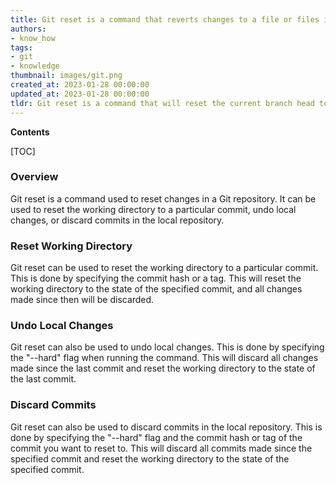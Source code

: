 ```yaml
---
title: Git reset is a command that reverts changes to a file or files in a git repository back to a previous version
authors:
- know_how
tags:
- git
- knowledge
thumbnail: images/git.png
created_at: 2023-01-28 00:00:00
updated_at: 2023-01-28 00:00:00
tldr: Git reset is a command that will reset the current branch head to a previous commit.
---
```


**Contents**

[TOC]

### Overview

Git reset is a command used to reset changes in a Git repository. It can be used to reset the working directory to a particular commit, undo local changes, or discard commits in the local repository. 

### Reset Working Directory

Git reset can be used to reset the working directory to a particular commit. This is done by specifying the commit hash or a tag. This will reset the working directory to the state of the specified commit, and all changes made since then will be discarded.

### Undo Local Changes

Git reset can also be used to undo local changes. This is done by specifying the "--hard" flag when running the command. This will discard all changes made since the last commit and reset the working directory to the state of the last commit.

### Discard Commits

Git reset can also be used to discard commits in the local repository. This is done by specifying the "--hard" flag and the commit hash or tag of the commit you want to reset to. This will discard all commits made since the specified commit and reset the working directory to the state of the specified commit.
